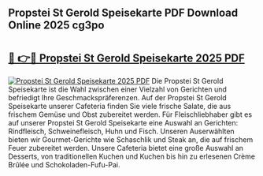 ## Propstei St Gerold Speisekarte PDF Download Online 2025 cg3po

# <h2><a href="http://gca5u7.nevu.top/?p=Propstei+St+Gerold+Speisekarte">🔗 👉🔴 Propstei St Gerold Speisekarte 2025 PDF</a></h2>

[![Propstei St Gerold Speisekarte 2025 PDF](https://i.imgur.com/dBaPXMq.png)](http://gca5u7.nevu.top/?p=Propstei+St+Gerold+Speisekarte)
Die Propstei St Gerold Speisekarte ist die Wahl zwischen einer Vielzahl von Gerichten und befriedigt Ihre Geschmackspräferenzen. Auf der Propstei St Gerold Speisekarte unserer Cafeteria finden Sie viele frische Salate, die aus frischem Gemüse und Obst zubereitet werden. Für Fleischliebhaber gibt es auf unserer Propstei St Gerold Speisekarte eine Auswahl an Gerichten: Rindfleisch, Schweinefleisch, Huhn und Fisch. Unseren Auserwählten bieten wir Gourmet-Gerichte wie Schaschlik und Steak an, die auf frischem Feuer zubereitet werden. Unsere Cafeteria bietet eine große Auswahl an Desserts, von traditionellen Kuchen und Kuchen bis hin zu erlesenen Crème Brûlée und Schokoladen-Fufu-Pai.
